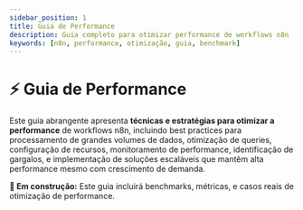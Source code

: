```yaml
---
sidebar_position: 1
title: Guia de Performance
description: Guia completo para otimizar performance de workflows n8n
keywords: [n8n, performance, otimização, guia, benchmark]
---
```


# ⚡ Guia de Performance

Este guia abrangente apresenta **técnicas e estratégias para otimizar a performance** de workflows n8n, incluindo best practices para processamento de grandes volumes de dados, otimização de queries, configuração de recursos, monitoramento de performance, identificação de gargalos, e implementação de soluções escaláveis que mantêm alta performance mesmo com crescimento de demanda.

**🔄 Em construção:** Este guia incluirá benchmarks, métricas, e casos reais de otimização de performance.
